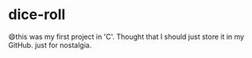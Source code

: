 # dice-roll
😄this was my first project in 'C'. Thought that I should just store it in my GitHub. just for nostalgia.  
